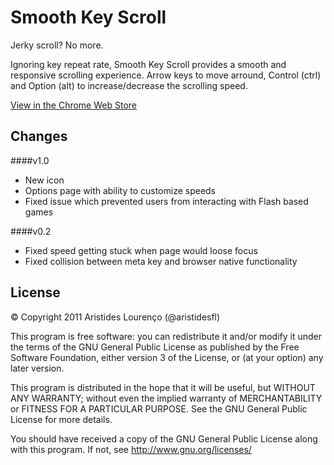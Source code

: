 Smooth Key Scroll
==================

Jerky scroll? No more.

Ignoring key repeat rate, Smooth Key Scroll provides a smooth and responsive scrolling experience.
Arrow keys to move arround, Control (ctrl) and Option (alt) to increase/decrease the scrolling speed.


[View in the Chrome Web Store](http://chrome.google.com/webstore/detail/gphmhpfbknciemgfnfhjapilmcaecljh)


Changes
--------

####v1.0
- New icon
- Options page with ability to customize speeds
- Fixed issue which prevented users from interacting with Flash based games


####v0.2
- Fixed speed getting stuck when page would loose focus
- Fixed collision between meta key and browser native functionality


License
-------
© Copyright 2011  Aristides Lourenço (@aristidesfl)

This program is free software: you can redistribute it and/or modify
it under the terms of the GNU General Public License as published by
the Free Software Foundation, either version 3 of the License, or
(at your option) any later version.

This program is distributed in the hope that it will be useful,
but WITHOUT ANY WARRANTY; without even the implied warranty of
MERCHANTABILITY or FITNESS FOR A PARTICULAR PURPOSE.  See the
GNU General Public License for more details.

You should have received a copy of the GNU General Public License
along with this program.  If not, see http://www.gnu.org/licenses/